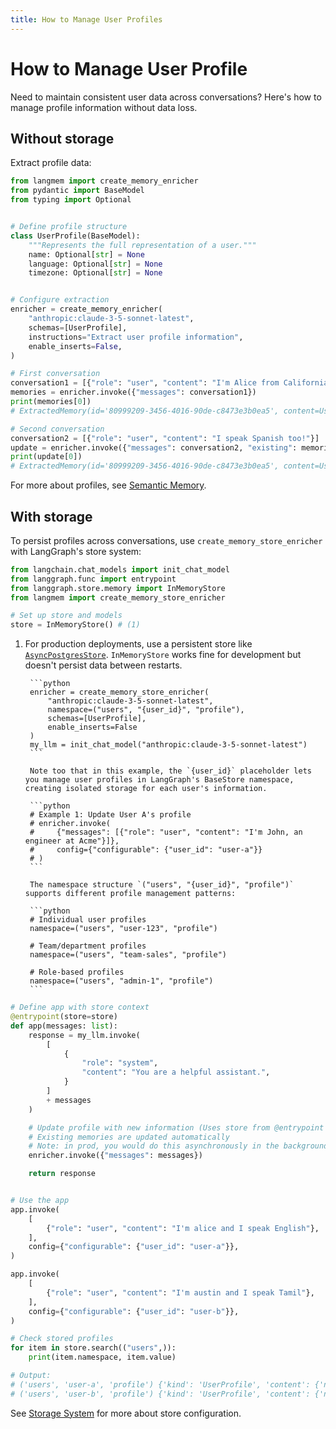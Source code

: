 ```yaml
---
title: How to Manage User Profiles
---
```


# How to Manage User Profile

Need to maintain consistent user data across conversations? Here's how to manage profile information without data loss.

## Without storage

Extract profile data:

```python
from langmem import create_memory_enricher
from pydantic import BaseModel
from typing import Optional


# Define profile structure
class UserProfile(BaseModel):
    """Represents the full representation of a user."""
    name: Optional[str] = None
    language: Optional[str] = None
    timezone: Optional[str] = None


# Configure extraction
enricher = create_memory_enricher(
    "anthropic:claude-3-5-sonnet-latest",
    schemas=[UserProfile],
    instructions="Extract user profile information",
    enable_inserts=False,
)

# First conversation
conversation1 = [{"role": "user", "content": "I'm Alice from California"}]
memories = enricher.invoke({"messages": conversation1})
print(memories[0])
# ExtractedMemory(id='80999209-3456-4016-90de-c8473e3b0ea5', content=UserProfile(name='Alice', language=None, timezone='America/Los_Angeles'))

# Second conversation
conversation2 = [{"role": "user", "content": "I speak Spanish too!"}]
update = enricher.invoke({"messages": conversation2, "existing": memories})
print(update[0])
# ExtractedMemory(id='80999209-3456-4016-90de-c8473e3b0ea5', content=UserProfile(name='Alice', language='Spanish', timezone='America/Los_Angeles'))

```

For more about profiles, see [Semantic Memory](../concepts/conceptual_guide.md#semantic-memory-facts-and-knowledge).

## With storage

To persist profiles across conversations, use `create_memory_store_enricher` with LangGraph's store system:

```python
from langchain.chat_models import init_chat_model
from langgraph.func import entrypoint
from langgraph.store.memory import InMemoryStore
from langmem import create_memory_store_enricher

# Set up store and models
store = InMemoryStore() # (1)
```

1. For production deployments, use a persistent store like [`AsyncPostgresStore`](https://langchain-ai.github.io/langgraph/reference/store/#langgraph.store.postgres.AsyncPostgresStore). `InMemoryStore` works fine for development but doesn't persist data between restarts.

        ```python
        enricher = create_memory_store_enricher(
            "anthropic:claude-3-5-sonnet-latest",
            namespace=("users", "{user_id}", "profile"),
            schemas=[UserProfile],
            enable_inserts=False
        )
        my_llm = init_chat_model("anthropic:claude-3-5-sonnet-latest")
        ```
        
        Note too that in this example, the `{user_id}` placeholder lets you manage user profiles in LangGraph's BaseStore namespace, creating isolated storage for each user's information.

        ```python
        # Example 1: Update User A's profile
        # enricher.invoke(
        #     {"messages": [{"role": "user", "content": "I'm John, an engineer at Acme"}]},
        #     config={"configurable": {"user_id": "user-a"}}
        # )  
        ```
        
        The namespace structure `("users", "{user_id}", "profile")` supports different profile management patterns:
        
        ```python
        # Individual user profiles
        namespace=("users", "user-123", "profile")
        
        # Team/department profiles
        namespace=("users", "team-sales", "profile")
        
        # Role-based profiles
        namespace=("users", "admin-1", "profile")
        ```

```python
# Define app with store context
@entrypoint(store=store)
def app(messages: list):
    response = my_llm.invoke(
        [
            {
                "role": "system",
                "content": "You are a helpful assistant.",
            }
        ]
        + messages
    )

    # Update profile with new information (Uses store from @entrypoint context)
    # Existing memories are updated automatically
    # Note: in prod, you would do this asynchronously in the background
    enricher.invoke({"messages": messages})

    return response


# Use the app
app.invoke(
    [
        {"role": "user", "content": "I'm alice and I speak English"},
    ],
    config={"configurable": {"user_id": "user-a"}},
)

app.invoke(
    [
        {"role": "user", "content": "I'm austin and I speak Tamil"},
    ],
    config={"configurable": {"user_id": "user-b"}},
)

# Check stored profiles
for item in store.search(("users",)):
    print(item.namespace, item.value)

# Output:
# ('users', 'user-a', 'profile') {'kind': 'UserProfile', 'content': {'name': 'alice', 'language': 'English', 'timezone': None}}
# ('users', 'user-b', 'profile') {'kind': 'UserProfile', 'content': {'name': 'austin', 'language': 'Tamil', 'timezone': None}}
```

See [Storage System](../concepts/conceptual_guide.md#storage-system) for more about store configuration.
